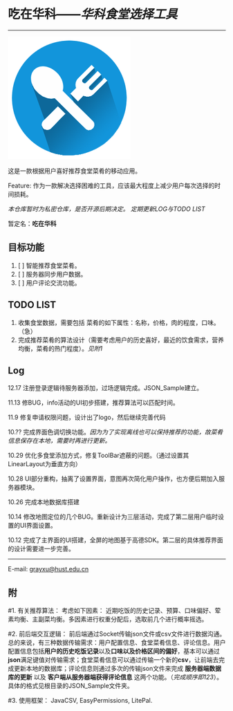 # 吃在华科——*华科食堂选择工具*

--------

![LOGO](https://github.com/GrayXu/HustEating/raw/master/Android/app/src/main/res/drawable/main.png)

这是一款根据用户喜好推荐食堂菜肴的移动应用。

Feature: 作为一款解决选择困难的工具，应该最大程度上减少用户每次选择的时间损耗。

*本仓库暂时为私密仓库，是否开源后期决定。*
*定期更新LOG与TODO LIST*

暂定名：**吃在华科**



目标功能
-----

1. [ ] 智能推荐食堂菜肴。
2. [ ] 服务器同步用户数据。
3. [ ] 用户评论交流功能。

TODO LIST
-----

1. 收集食堂数据，需要包括 菜肴的如下属性：名称，价格，肉的程度，口味。（急）
2. 完成推荐菜肴的算法设计（需要考虑用户的历史喜好，最近的饮食需求，营养均衡，菜肴的热门程度）。*见附1*

Log
-----
12.17 注册登录逻辑待服务器添加，过场逻辑完成。JSON_Sample建立。

11.13 修BUG，info活动的UI初步搭建，推荐算法可以匹配时间。

11.9 修复申请权限问题，设计出了logo，然后继续完善代码

10.?? 完成界面色调切换功能。*因为为了实现离线也可以保持推荐的功能，故菜肴信息保存在本地，需要时再进行更新。*

10.29   优化多食堂添加方式，修复ToolBar遮蔽的问题。（通过设置其LinearLayout为垂直方向）

10.28   UI部分重构，抽离了设置界面，意图再次简化用户操作，也方便后期加入服务器模块。

10.26   完成本地数据库搭建

10.14   修改地图定位的几个BUG。重新设计为三层活动，完成了第二层用户临时设置的UI界面设置。

10.12   完成了主界面的UI搭建，全屏的地图基于高德SDK。第二层的具体推荐界面的设计需要进一步完善。

-----
E-mail: grayxu@hust.edu.cn

附
-----
#1. 有关推荐算法：
	考虑如下因素： 近期吃饭的历史记录、预算、口味偏好、荤素均衡、主副菜均衡。多因素进行权重分配后，选取前几个进行概率摇选。
	
#2. 前后端交互逻辑：
	前后端通过Socket传输json文件或csv文件进行数据沟通。总的来说，有三种数据传输需求：用户配置信息、食堂菜肴信息、评论信息。用户配置信息包括**用户的历史吃饭记录**以及**口味以及价格区间的偏好**，基本可以通过**json**满足键值对传输需求；食堂菜肴信息可以通过传输一个新的**csv**，让前端去完成更新本地的数据库；评论信息则通过多次的传输json文件来完成 **服务器端数据库的更新** 以及 **客户端从服务器端获得评论信息** 这两个功能。（*完成顺序即123*）。具体的格式见根目录的JSON_Sample文件夹。

#3. 使用框架：
	JavaCSV, EasyPermissions, LitePal.
